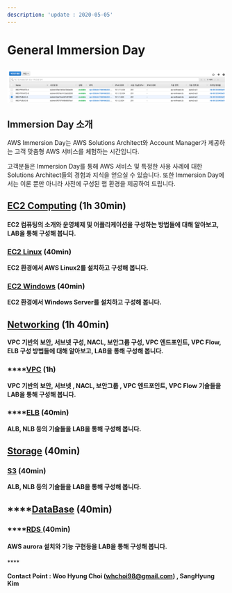 ```yaml
---
description: 'update : 2020-05-05'
---
```


# General Immersion Day

## 

![](.gitbook/assets/image%20%2816%29.png)

## Immersion Day 소개

AWS Immersion Day는 AWS Solutions Architect와 Account Manager가 제공하는 고객 맞춤형 AWS 서비스를 체험하는 시간입니다. 

고객분들은 Immersion Day를 통해 AWS 서비스 및 특정한 사용 사례에 대한 Solutions Architect들의 경험과 지식을 얻으실 수 있습니다. 또한 Immersion Day에서는 이론 뿐만 아니라 사전에 구성된 랩 환경을 제공하여 드립니다.  

## [EC2 Computing](ec2/) \(1h 30min\)

#### EC2 컴퓨팅의 소개와 운영체제 및 어플리케이션을 구성하는 방법들에 대해 알아보고, LAB을 통해 구성해 봅니다.

### [EC2 Linux](ec2/ec2-linux.md) \(40min\)

**EC2 환경에서 AWS Linux2를 설치하고 구성해 봅니다.**

### [EC2 Windows](ec2/ec2-windows.md) \(40min\)

**EC2 환경에서 Windows Server를 설치하고 구성해 봅니다.**

## [Networking](networking/) \(1h 40min\)

**VPC 기반의 보안, 서브넷 구성, NACL, 보안그룹 구성, VPC 엔드포인트, VPC Flow, ELB 구성 방법들에 대해 알아보고, LAB을 통해 구성해 봅니다.**

### \*\*\*\*[**VPC**](networking/vpc.md) **\(1h\)**

**VPC 기반의 보안, 서브넷 , NACL, 보안그룹 , VPC 엔드포인트, VPC Flow 기술들을 LAB을 통해 구성해 봅니다.**

### \*\*\*\*[**ELB**](networking/elb.md) **\(40min\)**

**ALB, NLB 등의 기술들을 LAB을 통해 구성해 봅니다.**

## [Storage](storage/) \(40min\)

### [S3](storage/s3.md) \(40min\)

**ALB, NLB 등의 기술들을 LAB을 통해 구성해 봅니다.**

## \*\*\*\*[**DataBase**](db/) **\(40min\)**

### \*\*\*\*[**RDS** ](db/rds.md)**\(40min\)**

#### AWS aurora 설치와 기능 구현등을 LAB을 통해 구성해 봅니다.

\*\*\*\*

**Contact Point : Woo Hyung Choi \(**[**whchoi98@gmail.com**](mailto:whchoi98@gmail.com)**\) , SangHyung Kim** 

